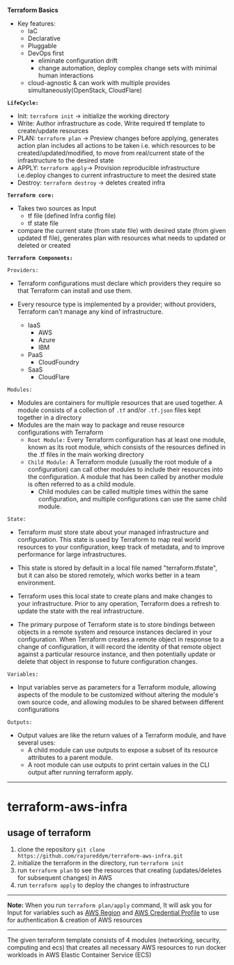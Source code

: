 **Terraform Basics**

* Key features:
    - IaC
    - Declarative
    - Pluggable
    - DevOps first
        - eliminate configuration drift
        - change automation, deploy complex change sets with minimal human interactions
    - cloud-agnostic & can work with multiple provides simultaneously(OpenStack, CloudFlare) 

**`LifeCycle:`**

 - Init: `terraform init` -> initialize the working directory
 - Write: Author infrastructure as code. Write required tf template to create/update resources
 - PLAN: `terraform plan` -> Preview changes before applying, generates action plan includes all actions to be taken i.e. which resources to be created/updated/modified, to move from real/current state of the infrastructure to the desired state
 - APPLY: `terraform apply`-> Provision reproducible infrastructure i.e.deploy changes to current infrastructure to meet the desired state
 - Destroy: `terraform destroy` -> deletes created infra

**`Terraform core:`**

- Takes two sources as Input
    - tf file (defined Infra config file)
    - tf state file
- compare the current state (from state file) with desired state (from given updated tf file), generates plan with resources what needs to updated or deleted or created

**`Terraform Components:`**

`Providers:`

- Terraform configurations must declare which providers they require so that Terraform can install and use them. 
- Every resource type is implemented by a provider; without providers, Terraform can't manage any kind of infrastructure.

    - IaaS
        - AWS
        - Azure
        - IBM
    - PaaS
        - CloudFoundry
    - SaaS
        - CloudFlare


`Modules:`
- Modules are containers for multiple resources that are used together. A module consists of a collection of `.tf` and/or `.tf.json` files kept together in a directory
- Modules are the main way to package and reuse resource configurations with Terraform
    - `Root Module:` Every Terraform configuration has at least one module, known as its root module, which consists of the resources defined in the .tf files in the main working directory
    - `Child Module:` A Terraform module (usually the root module of a configuration) can call other modules to include their resources into the configuration. A module that has been called by another module is often referred to as a child module.
        - Child modules can be called multiple times within the same configuration, and multiple configurations can use the same child module.

`State:`
- Terraform must store state about your managed infrastructure and configuration. This state is used by Terraform to map real world resources to your configuration, keep track of metadata, and to improve performance for large infrastructures.

- This state is stored by default in a local file named "terraform.tfstate", but it can also be stored remotely, which works better in a team environment.

- Terraform uses this local state to create plans and make changes to your infrastructure. Prior to any operation, Terraform does a refresh to update the state with the real infrastructure.

- The primary purpose of Terraform state is to store bindings between objects in a remote system and resource instances declared in your configuration. When Terraform creates a remote object in response to a change of configuration, it will record the identity of that remote object against a particular resource instance, and then potentially update or delete that object in response to future configuration changes.

`Variables:` 
- Input variables serve as parameters for a Terraform module, allowing aspects of the module to be customized without altering the module's own source code, and allowing modules to be shared between different configurations

`Outputs:`
- Output values are like the return values of a Terraform module, and have several uses:
    - A child module can use outputs to expose a subset of its resource attributes to a parent module.
    - A root module can use outputs to print certain values in the CLI output after running terraform apply.


-----

# terraform-aws-infra

## usage of terraform

1. clone the repository `git clone https://github.com/rajureddym/terraform-aws-infra.git`
2. initialize the terraform in the directory, run `terraform init`
3. run `terraform plan` to see the resources that creating (updates/deletes for subsequent changes) in AWS
4. run `terraform apply` to deploy the changes to infrastructure 

---
**Note:** When you run `terraform plan/apply` command, It will ask you for Input for variables such as [AWS Region](https://docs.aws.amazon.com/AmazonRDS/latest/UserGuide/Concepts.RegionsAndAvailabilityZones.html#Concepts.RegionsAndAvailabilityZones.Availability) and [AWS Credential Profile](https://docs.aws.amazon.com/sdk-for-php/v3/developer-guide/guide_credentials_profiles.html) to use for authentication & creation of AWS resources

---
The given terraform template consists of 4 modules (networking, security, computing and ecs) that creates all necessary AWS resources to run docker workloads in AWS Elastic Container Service (ECS)